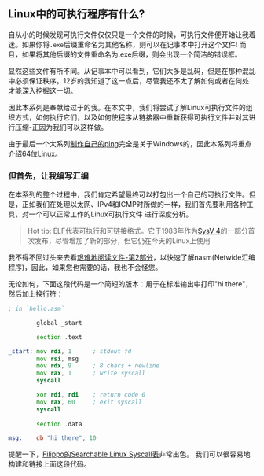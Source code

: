 ## Linux中的可执行程序有什么?

自从小的时候发现可执行文件仅仅只是一个文件的时候，可执行文件便开始让我着迷。如果你将`.exe`后缀重命名为其他名称，则可以在记事本中打开这个文件!
而且，如果将其他后缀的文件重命名为.exe后缀，则会出现一个简洁的错误框。

显然这些文件有所不同。从记事本中可以看到，它们大多是乱码，但是在那种混乱中必须保证秩序。12岁的我知道了这一点后，尽管我还不太了解如何或者在何处才能深入挖掘这一切。

因此本系列是奉献给过于的我。在本文中，我们将尝试了解Linux可执行文件的组织方式，如何执行它们，以及如何使程序从链接器中重新获得可执行文件并对其进行压缩-正因为我们可以这样做。

由于最后一个大系列[制作自己的ping](https://fasterthanli.me/blog/2019/making-our-own-ping/)完全是关于Windows的，因此本系列将重点介绍64位Linux。

### 但首先，让我编写汇编

在本系列的整个过程中，我们肯定希望最终可以打包出一个自己的可执行文件。但是，正如我们在处理以太网、IPv4和ICMP时所做的一样，我们首先要利用各种工具，对一个可以正常工作的Linux可执行文件
进行深度分析。

> Hot tip:
> ELF代表可执行和可链接格式。它于1983年作为[SysV 4](https://en.wikipedia.org/wiki/UNIX_System_V#SVR4)的一部分首次发布，尽管增加了新的部分，但它仍在今天的Linux上使用

我不得不回过头来去看[艰难地阅读文件-第2部分](https://fasterthanli.me/blog/2019/reading-files-the-hard-way-2/)，以快速了解nasm(Netwide汇编程序)，因此，如果您也需要的话，我也不会怪您。

无论如何，下面这段代码是一个简短的版本：用于在标准输出中打印"hi there"，然后加上换行符：

```asm
; in `hello.asm`

        global _start

        section .text

_start: mov rdi, 1      ; stdout fd
        mov rsi, msg
        mov rdx, 9      ; 8 chars + newline
        mov rax, 1      ; write syscall
        syscall

        xor rdi, rdi    ; return code 0
        mov rax, 60     ; exit syscall
        syscall
        
        section .data

msg:    db "hi there", 10
```

提醒一下，[Filippo的Searchable Linux Syscall表](https://filippo.io/linux-syscall-table/)非常出色。
我们可以很容易地构建和链接上面这段代码。


